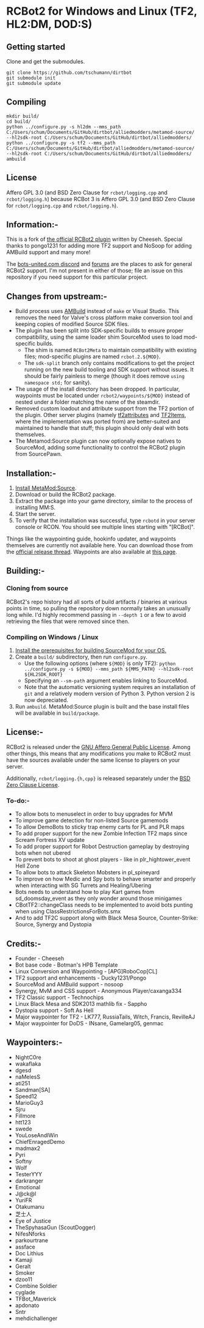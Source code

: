 # RCBot2 for Windows and Linux (TF2, HL2:DM, DOD:S)

Getting started
---------------

Clone and get the submodules.
```
git clone https://github.com/tschumann/dirtbot
git submodule init
git submodule update
```


Compiling
---------

```
mkdir build/
cd build/
python ../configure.py -s hl2dm --mms_path C:/Users/schum/Documents/GitHub/dirtbot/alliedmodders/metamod-source/ --hl2sdk-root C:/Users/schum/Documents/GitHub/dirtbot/alliedmodders/
python ../configure.py -s tf2 --mms_path C:/Users/schum/Documents/GitHub/dirtbot/alliedmodders/metamod-source/ --hl2sdk-root C:/Users/schum/Documents/GitHub/dirtbot/alliedmodders/
ambuild
```


License
-------

Affero GPL 3.0 (and BSD Zero Clause for `rcbot/logging.cpp` and `rcbot/logging.h`) because RCBot 3 is Affero GPL 3.0 (and BSD Zero Clause for `rcbot/logging.cpp` and `rcbot/logging.h`).


## Information:-

This is a fork of [the official RCBot2 plugin][rcbot2] written by Cheeseh.
Special thanks to pongo1231 for adding more TF2 support and NoSoop for adding AMBuild support and many more!

The [bots-united.com discord][] and [forums][bots-united forums] are the places to ask for
general RCBot2 support. I'm not present in either of those; file an issue on this repository if
you need support for this particular project. 

[rcbot2]: http://rcbot.bots-united.com/
[bots-united.com discord]: https://discord.gg/5v5YvKG4Hr
[bots-united forums]: http://rcbot.bots-united.com/forums/index.php?showforum=18

## Changes from upstream:-

- Build process uses [AMBuild][] instead of `make` or Visual Studio.  This removes the need for
Valve's cross platform make conversion tool and keeping copies of modified Source SDK files.
- The plugin has been split into SDK-specific builds to ensure proper compatibility, using the
same loader shim SourceMod uses to load mod-specific builds.
	- The shim is named `RCBot2Meta` to maintain compatibility with existing files; mod-specific
	plugins are named `rcbot.2.${MOD}`.
	- The `sdk-split` branch only contains modifications to get the project running on the
	new build tooling and SDK support without issues.  It should be fairly painless to merge
	(though it does remove `using namespace std;` for sanity).
- The usage of the install directory has been dropped.  In particular, waypoints must be located
under `rcbot2/waypoints/${MOD}` instead of nested under a folder matching the name of the
steamdir.
- Removed custom loadout and attribute support from the TF2 portion of the plugin. Other server
plugins (namely [tf2attributes][] and [TF2Items][], where the implementation was ported from)
are better-suited and maintained to handle that stuff; this plugin should only deal with bots
themselves.
- The Metamod:Source plugin can now optionally expose natives to SourceMod, adding some
functionality to control the RCBot2 plugin from SourcePawn.

[AMBuild]: https://wiki.alliedmods.net/AMBuild
[tf2attributes]: https://github.com/FlaminSarge/tf2attributes
[TF2Items]: https://github.com/asherkin/TF2Items

## Installation:-

1. [Install MetaMod:Source].
2. Download or build the RCBot2 package.
3. Extract the package into your game directory, similar to the process of installing MM:S.
4. Start the server.
5. To verify that the installation was successful, type `rcbotd` in your server console or RCON.
You should see multiple lines starting with "[RCBot]".

Things like the waypointing guide, hookinfo updater, and waypoints themselves are currently not
available here.  You can download those from the [official release thread][].  Waypoints are
also available at [this page][waypoints].

[Install MetaMod:Source]: https://wiki.alliedmods.net/Installing_Metamod:Source
[official release thread]: http://rcbot.bots-united.com/forums/index.php?showtopic=1994
[waypoints]: http://rcbot.bots-united.com/waypoints.php

## Building:-

### Cloning from source

RCBot2's repo history had all sorts of build artifacts / binaries at various points in time, so
pulling the repository down normally takes an unusually long while.  I'd highly recommend
passing in `--depth 1` or a few to avoid retrieving the files that were removed since then.

### Compiling on Windows / Linux

1. [Install the prerequisites for building SourceMod for your OS.][Building SourceMod]
2. Create a `build/` subdirectory, then run `configure.py`.
	- Use the following options (where `${MOD}` is only TF2):
	`python ../configure.py -s ${MOD} --mms_path ${MMS_PATH} --hl2sdk-root ${HL2SDK_ROOT}`
	- Specifying an `--sm-path` argument enables linking to SourceMod.
	- Note that the automatic versioning system requires an installation of `git` and a
	relatively modern version of Python 3. Python version 2 is now depreciated.
3. Run `ambuild`.  MetaMod:Source plugin is built and the base install files will be available
in `build/package`.

[Building SourceMod]: https://wiki.alliedmods.net/Building_SourceMod

## License:-

RCBot2 is released under the [GNU Affero General Public License][].  Among other things, this
means that any modifications you make to RCBot2 must have the sources available under the same
license to players on your server.

Additionally, `rcbot/logging.{h,cpp}` is released separately under the
[BSD Zero Clause License][].

[GNU Affero General Public License]: https://spdx.org/licenses/AGPL-3.0-only.html
[BSD Zero Clause License]: https://spdx.org/licenses/0BSD.html

### To-do:-

- To allow bots to menuselect in order to buy upgrades for MVM
- To improve game detection for non-listed Source gamemods
- To allow DemoBots to sticky trap enemy carts for PL and PLR maps
- To add proper support for the new Zombie Infection TF2 maps since Scream Fortress XV update
- To add proper support for Robot Destruction gameplay by destroying bots when not ubered
- To prevent bots to shoot at ghost players - like in plr_hightower_event Hell Zone
- To allow bots to attack Skeleton Mobsters in pl_spineyard
- To improve on how Medic and Spy bots to behave smarter and properly when interacting with SG Turrets and Healing/Ubering
- Bots needs to understand how to play Kart games from sd_doomsday_event as they only wonder around those minigames
- CBotTF2::changeClass needs to be implemented to avoid bots punting when using ClassRestrictionsForBots.smx
- And to add TF2C support along with Black Mesa Source, Counter-Strike: Source, Synergy and Dystopia

## Credits:-

- Founder - Cheeseh
- Bot base code - Botman's HPB Template
- Linux Conversion and Waypointing - [APG]RoboCop[CL]
- TF2 support and enhancements - Ducky1231/Pongo
- SourceMod and AMBuild support - nosoop
- Synergy, MvM and CSS support - Anonymous Player/caxanga334
- TF2 Classic support - Technochips
- Linux Black Mesa and SDK2013 mathlib fix - Sappho
- Dystopia support - Soft As Hell
- Major waypointer for TF2 - LK777, RussiaTails, Witch, Francis, RevilleAJ
- Major waypointer for DoDS - INsane, Gamelarg05, genmac

## Waypointers:-

- NightC0re
- wakaflaka
- dgesd
- naMelesS
- ati251
- Sandman[SA]
- Speed12	
- MarioGuy3
- Sjru	
- Fillmore
- htt123
- swede
- YouLoseAndIWin
- ChiefEnragedDemo
- madmax2
- Pyri
- Softny		
- Wolf
- TesterYYY		
- darkranger		
- Emotional
- J@ck@l		
- YuriFR
- Otakumanu		
- 芝士人
- Eye of Justice
- TheSpyhasaGun (ScoutDogger)		
- NifesNforks
- parkourtrane
- assface
- Doc Lithius
- Kamaji
- Geralt
- Smoker		
- dzoo11
- Combine Soldier		
- cyglade
- TFBot_Maverick
- apdonato
- Sntr
- mehdichallenger		
